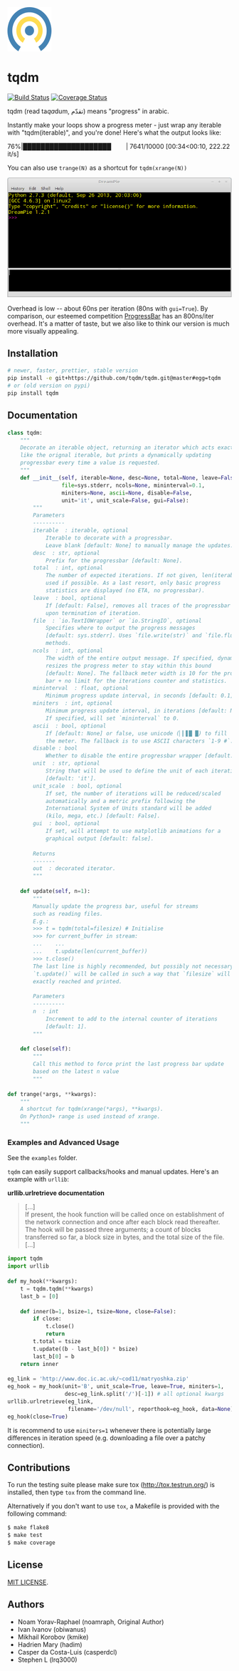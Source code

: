 ![Logo](logo.png)

# tqdm

[![Build Status](https://travis-ci.org/tqdm/tqdm.svg?branch=master)](https://travis-ci.org/tqdm/tqdm)
[![Coverage Status](https://coveralls.io/repos/tqdm/tqdm/badge.svg)](https://coveralls.io/r/tqdm/tqdm)

tqdm (read ta<i>qa</i>dum, تقدّم) means "progress" in arabic.

Instantly make your loops show a progress meter - just wrap any iterable with
"tqdm(iterable)", and you're done! Here's what the output looks like:

 76%|████████████████████` ` ` ` ` ` | 7641/10000 [00:34<00:10, 222.22 it/s]

You can also use `trange(N)` as a shortcut for `tqdm(xrange(N))`

![Screenshot](tqdm.gif)

Overhead is low -- about 60ns per iteration (80ns with `gui=True`).
By comparison, our esteemed
competition [ProgressBar](https://code.google.com/p/python-progressbar/) has
an 800ns/iter overhead. It's a matter of taste, but we also like to think our
version is much more visually appealing.

## Installation

```sh
# newer, faster, prettier, stable version
pip install -e git+https://github.com/tqdm/tqdm.git@master#egg=tqdm
# or (old version on pypi)
pip install tqdm
```

## Documentation

```python
class tqdm:
    """
    Decorate an iterable object, returning an iterator which acts exactly
    like the orignal iterable, but prints a dynamically updating
    progressbar every time a value is requested.
    """
    def __init__(self, iterable=None, desc=None, total=None, leave=False,
                 file=sys.stderr, ncols=None, mininterval=0.1,
                 miniters=None, ascii=None, disable=False,
                 unit='it', unit_scale=False, gui=False):
        """
        Parameters
        ----------
        iterable  : iterable, optional
            Iterable to decorate with a progressbar.
            Leave blank [default: None] to manually manage the updates.
        desc  : str, optional
            Prefix for the progressbar [default: None].
        total  : int, optional
            The number of expected iterations. If not given, len(iterable) is
            used if possible. As a last resort, only basic progress
            statistics are displayed (no ETA, no progressbar).
        leave  : bool, optional
            If [default: False], removes all traces of the progressbar
            upon termination of iteration.
        file  : `io.TextIOWrapper` or `io.StringIO`, optional
            Specifies where to output the progress messages
            [default: sys.stderr]. Uses `file.write(str)` and `file.flush()`
            methods.
        ncols  : int, optional
            The width of the entire output message. If specified, dynamically
            resizes the progress meter to stay within this bound
            [default: None]. The fallback meter width is 10 for the progress
            bar + no limit for the iterations counter and statistics.
        mininterval  : float, optional
            Minimum progress update interval, in seconds [default: 0.1].
        miniters  : int, optional
            Minimum progress update interval, in iterations [default: None].
            If specified, will set `mininterval` to 0.
        ascii  : bool, optional
            If [default: None] or false, use unicode (▏▎▋█ █) to fill
            the meter. The fallback is to use ASCII characters `1-9 #`.
        disable : bool
            Whether to disable the entire progressbar wrapper [default: False].
        unit  : str, optional
            String that will be used to define the unit of each iteration
            [default: 'it'].
        unit_scale  : bool, optional
            If set, the number of iterations will be reduced/scaled
            automatically and a metric prefix following the
            International System of Units standard will be added
            (kilo, mega, etc.) [default: False].
        gui  : bool, optional
            If set, will attempt to use matplotlib animations for a
            graphical output [default: false].

        Returns
        -------
        out  : decorated iterator.
        """

    def update(self, n=1):
        """
        Manually update the progress bar, useful for streams
        such as reading files.
        E.g.:
        >>> t = tqdm(total=filesize) # Initialise
        >>> for current_buffer in stream:
        ...    ...
        ...    t.update(len(current_buffer))
        >>> t.close()
        The last line is highly recommended, but possibly not necessary if
        `t.update()` will be called in such a way that `filesize` will be
        exactly reached and printed.

        Parameters
        ----------
        n  : int
            Increment to add to the internal counter of iterations
            [default: 1].
        """

    def close(self):
        """
        Call this method to force print the last progress bar update
        based on the latest n value
        """

def trange(*args, **kwargs):
    """
    A shortcut for tqdm(xrange(*args), **kwargs).
    On Python3+ range is used instead of xrange.
    """
```

### Examples and Advanced Usage

See the `examples` folder.

`tqdm` can easily support callbacks/hooks and manual updates. Here's an
example with `urllib`:

**urllib.urlretrieve documentation**

> [...]  
> If present, the hook function will be called once
> on establishment of the network connection and once after each block read
> thereafter. The hook will be passed three arguments; a count of blocks
> transferred so far, a block size in bytes, and the total size of the file.  
> [...]

```python
import tqdm
import urllib

def my_hook(**kwargs):
    t = tqdm.tqdm(**kwargs)
    last_b = [0]

    def inner(b=1, bsize=1, tsize=None, close=False):
        if close:
            t.close()
            return
        t.total = tsize
        t.update((b - last_b[0]) * bsize)
        last_b[0] = b
    return inner

eg_link = 'http://www.doc.ic.ac.uk/~cod11/matryoshka.zip'
eg_hook = my_hook(unit='B', unit_scale=True, leave=True, miniters=1,
                  desc=eg_link.split('/')[-1]) # all optional kwargs
urllib.urlretrieve(eg_link,
                   filename='/dev/null', reporthook=eg_hook, data=None)
eg_hook(close=True)
```

It is recommend to use `miniters=1` whenever there is potentially large
differences in iteration speed (e.g. downloading a file over a patchy
connection).

## Contributions

To run the testing suite please make sure tox (http://tox.testrun.org/)
is installed, then type `tox` from the command line.

Alternatively if you don't want to use `tox`, a Makefile is provided with the
following command:

```sh
$ make flake8
$ make test
$ make coverage
```

## License

[MIT LICENSE](LICENSE).


## Authors

- Noam Yorav-Raphael (noamraph, Original Author)
- Ivan Ivanov (obiwanus)
- Mikhail Korobov (kmike)
- Hadrien Mary (hadim)
- Casper da Costa-Luis (casperdcl)
- Stephen L (lrq3000)
